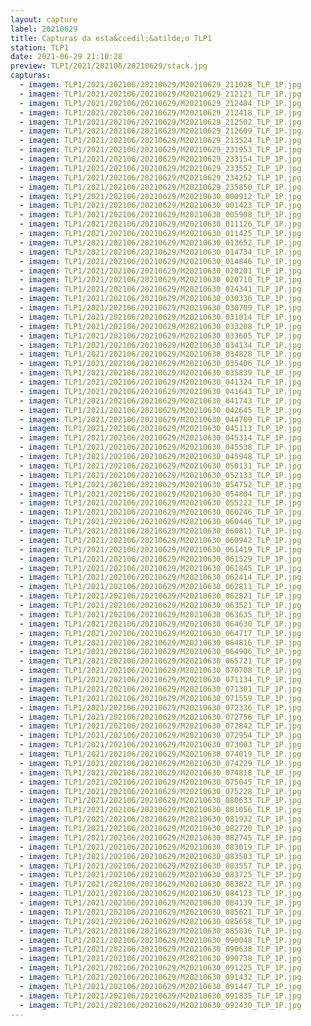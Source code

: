 ```yaml
---
layout: capture
label: 20210629
title: Capturas da esta&ccedil;&atilde;o TLP1
station: TLP1
date: 2021-06-29 21:10:28
preview: TLP1/2021/202106/20210629/stack.jpg
capturas:
  - imagem: TLP1/2021/202106/20210629/M20210629_211028_TLP_1P.jpg
  - imagem: TLP1/2021/202106/20210629/M20210629_212121_TLP_1P.jpg
  - imagem: TLP1/2021/202106/20210629/M20210629_212404_TLP_1P.jpg
  - imagem: TLP1/2021/202106/20210629/M20210629_212418_TLP_1P.jpg
  - imagem: TLP1/2021/202106/20210629/M20210629_212502_TLP_1P.jpg
  - imagem: TLP1/2021/202106/20210629/M20210629_212609_TLP_1P.jpg
  - imagem: TLP1/2021/202106/20210629/M20210629_213524_TLP_1P.jpg
  - imagem: TLP1/2021/202106/20210629/M20210629_231953_TLP_1P.jpg
  - imagem: TLP1/2021/202106/20210629/M20210629_233154_TLP_1P.jpg
  - imagem: TLP1/2021/202106/20210629/M20210629_233552_TLP_1P.jpg
  - imagem: TLP1/2021/202106/20210629/M20210629_234252_TLP_1P.jpg
  - imagem: TLP1/2021/202106/20210629/M20210629_235850_TLP_1P.jpg
  - imagem: TLP1/2021/202106/20210629/M20210630_000912_TLP_1P.jpg
  - imagem: TLP1/2021/202106/20210629/M20210630_001423_TLP_1P.jpg
  - imagem: TLP1/2021/202106/20210629/M20210630_005908_TLP_1P.jpg
  - imagem: TLP1/2021/202106/20210629/M20210630_011126_TLP_1P.jpg
  - imagem: TLP1/2021/202106/20210629/M20210630_011425_TLP_1P.jpg
  - imagem: TLP1/2021/202106/20210629/M20210630_013652_TLP_1P.jpg
  - imagem: TLP1/2021/202106/20210629/M20210630_014734_TLP_1P.jpg
  - imagem: TLP1/2021/202106/20210629/M20210630_014846_TLP_1P.jpg
  - imagem: TLP1/2021/202106/20210629/M20210630_020201_TLP_1P.jpg
  - imagem: TLP1/2021/202106/20210629/M20210630_020710_TLP_1P.jpg
  - imagem: TLP1/2021/202106/20210629/M20210630_024341_TLP_1P.jpg
  - imagem: TLP1/2021/202106/20210629/M20210630_030336_TLP_1P.jpg
  - imagem: TLP1/2021/202106/20210629/M20210630_030709_TLP_1P.jpg
  - imagem: TLP1/2021/202106/20210629/M20210630_031014_TLP_1P.jpg
  - imagem: TLP1/2021/202106/20210629/M20210630_033208_TLP_1P.jpg
  - imagem: TLP1/2021/202106/20210629/M20210630_033605_TLP_1P.jpg
  - imagem: TLP1/2021/202106/20210629/M20210630_034134_TLP_1P.jpg
  - imagem: TLP1/2021/202106/20210629/M20210630_034828_TLP_1P.jpg
  - imagem: TLP1/2021/202106/20210629/M20210630_035406_TLP_1P.jpg
  - imagem: TLP1/2021/202106/20210629/M20210630_035839_TLP_1P.jpg
  - imagem: TLP1/2021/202106/20210629/M20210630_041324_TLP_1P.jpg
  - imagem: TLP1/2021/202106/20210629/M20210630_041643_TLP_1P.jpg
  - imagem: TLP1/2021/202106/20210629/M20210630_041743_TLP_1P.jpg
  - imagem: TLP1/2021/202106/20210629/M20210630_042645_TLP_1P.jpg
  - imagem: TLP1/2021/202106/20210629/M20210630_044709_TLP_1P.jpg
  - imagem: TLP1/2021/202106/20210629/M20210630_045113_TLP_1P.jpg
  - imagem: TLP1/2021/202106/20210629/M20210630_045314_TLP_1P.jpg
  - imagem: TLP1/2021/202106/20210629/M20210630_045538_TLP_1P.jpg
  - imagem: TLP1/2021/202106/20210629/M20210630_045948_TLP_1P.jpg
  - imagem: TLP1/2021/202106/20210629/M20210630_050131_TLP_1P.jpg
  - imagem: TLP1/2021/202106/20210629/M20210630_052133_TLP_1P.jpg
  - imagem: TLP1/2021/202106/20210629/M20210630_054752_TLP_1P.jpg
  - imagem: TLP1/2021/202106/20210629/M20210630_054804_TLP_1P.jpg
  - imagem: TLP1/2021/202106/20210629/M20210630_055222_TLP_1P.jpg
  - imagem: TLP1/2021/202106/20210629/M20210630_060246_TLP_1P.jpg
  - imagem: TLP1/2021/202106/20210629/M20210630_060446_TLP_1P.jpg
  - imagem: TLP1/2021/202106/20210629/M20210630_060811_TLP_1P.jpg
  - imagem: TLP1/2021/202106/20210629/M20210630_060942_TLP_1P.jpg
  - imagem: TLP1/2021/202106/20210629/M20210630_061419_TLP_1P.jpg
  - imagem: TLP1/2021/202106/20210629/M20210630_061529_TLP_1P.jpg
  - imagem: TLP1/2021/202106/20210629/M20210630_061845_TLP_1P.jpg
  - imagem: TLP1/2021/202106/20210629/M20210630_062414_TLP_1P.jpg
  - imagem: TLP1/2021/202106/20210629/M20210630_062811_TLP_1P.jpg
  - imagem: TLP1/2021/202106/20210629/M20210630_062821_TLP_1P.jpg
  - imagem: TLP1/2021/202106/20210629/M20210630_063521_TLP_1P.jpg
  - imagem: TLP1/2021/202106/20210629/M20210630_063635_TLP_1P.jpg
  - imagem: TLP1/2021/202106/20210629/M20210630_064630_TLP_1P.jpg
  - imagem: TLP1/2021/202106/20210629/M20210630_064717_TLP_1P.jpg
  - imagem: TLP1/2021/202106/20210629/M20210630_064816_TLP_1P.jpg
  - imagem: TLP1/2021/202106/20210629/M20210630_064906_TLP_1P.jpg
  - imagem: TLP1/2021/202106/20210629/M20210630_065721_TLP_1P.jpg
  - imagem: TLP1/2021/202106/20210629/M20210630_070708_TLP_1P.jpg
  - imagem: TLP1/2021/202106/20210629/M20210630_071134_TLP_1P.jpg
  - imagem: TLP1/2021/202106/20210629/M20210630_071301_TLP_1P.jpg
  - imagem: TLP1/2021/202106/20210629/M20210630_071559_TLP_1P.jpg
  - imagem: TLP1/2021/202106/20210629/M20210630_072336_TLP_1P.jpg
  - imagem: TLP1/2021/202106/20210629/M20210630_072756_TLP_1P.jpg
  - imagem: TLP1/2021/202106/20210629/M20210630_072842_TLP_1P.jpg
  - imagem: TLP1/2021/202106/20210629/M20210630_072954_TLP_1P.jpg
  - imagem: TLP1/2021/202106/20210629/M20210630_073003_TLP_1P.jpg
  - imagem: TLP1/2021/202106/20210629/M20210630_074019_TLP_1P.jpg
  - imagem: TLP1/2021/202106/20210629/M20210630_074229_TLP_1P.jpg
  - imagem: TLP1/2021/202106/20210629/M20210630_074818_TLP_1P.jpg
  - imagem: TLP1/2021/202106/20210629/M20210630_075045_TLP_1P.jpg
  - imagem: TLP1/2021/202106/20210629/M20210630_075228_TLP_1P.jpg
  - imagem: TLP1/2021/202106/20210629/M20210630_080633_TLP_1P.jpg
  - imagem: TLP1/2021/202106/20210629/M20210630_081056_TLP_1P.jpg
  - imagem: TLP1/2021/202106/20210629/M20210630_081932_TLP_1P.jpg
  - imagem: TLP1/2021/202106/20210629/M20210630_082720_TLP_1P.jpg
  - imagem: TLP1/2021/202106/20210629/M20210630_082745_TLP_1P.jpg
  - imagem: TLP1/2021/202106/20210629/M20210630_083019_TLP_1P.jpg
  - imagem: TLP1/2021/202106/20210629/M20210630_083503_TLP_1P.jpg
  - imagem: TLP1/2021/202106/20210629/M20210630_083557_TLP_1P.jpg
  - imagem: TLP1/2021/202106/20210629/M20210630_083725_TLP_1P.jpg
  - imagem: TLP1/2021/202106/20210629/M20210630_083822_TLP_1P.jpg
  - imagem: TLP1/2021/202106/20210629/M20210630_084123_TLP_1P.jpg
  - imagem: TLP1/2021/202106/20210629/M20210630_084139_TLP_1P.jpg
  - imagem: TLP1/2021/202106/20210629/M20210630_085621_TLP_1P.jpg
  - imagem: TLP1/2021/202106/20210629/M20210630_085658_TLP_1P.jpg
  - imagem: TLP1/2021/202106/20210629/M20210630_085836_TLP_1P.jpg
  - imagem: TLP1/2021/202106/20210629/M20210630_090048_TLP_1P.jpg
  - imagem: TLP1/2021/202106/20210629/M20210630_090638_TLP_1P.jpg
  - imagem: TLP1/2021/202106/20210629/M20210630_090738_TLP_1P.jpg
  - imagem: TLP1/2021/202106/20210629/M20210630_091225_TLP_1P.jpg
  - imagem: TLP1/2021/202106/20210629/M20210630_091432_TLP_1P.jpg
  - imagem: TLP1/2021/202106/20210629/M20210630_091447_TLP_1P.jpg
  - imagem: TLP1/2021/202106/20210629/M20210630_091835_TLP_1P.jpg
  - imagem: TLP1/2021/202106/20210629/M20210630_092430_TLP_1P.jpg
---
```


